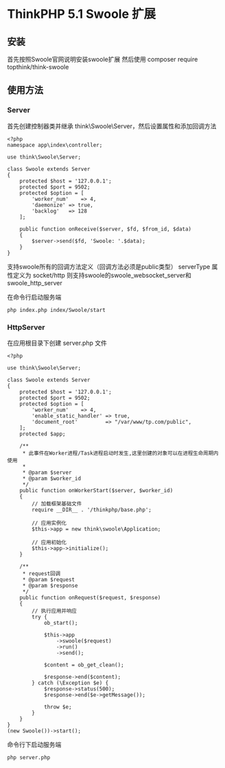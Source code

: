 ThinkPHP 5.1 Swoole 扩展
===============

## 安装

首先按照Swoole官网说明安装swoole扩展
然后使用
composer require topthink/think-swoole

## 使用方法

### Server

首先创建控制器类并继承 think\Swoole\Server，然后设置属性和添加回调方法

~~~
<?php
namespace app\index\controller;

use think\Swoole\Server;

class Swoole extends Server
{
	protected $host = '127.0.0.1';
	protected $port = 9502;
	protected $option = [ 
		'worker_num'	=> 4,
		'daemonize'	=> true,
		'backlog'	=> 128
	];

	public function onReceive($server, $fd, $from_id, $data)
	{
		$server->send($fd, 'Swoole: '.$data);
	}
}
~~~

支持swoole所有的回调方法定义（回调方法必须是public类型）
serverType 属性定义为 socket/http 则支持swoole的swoole_websocket_server和swoole_http_server

在命令行启动服务端
~~~
php index.php index/Swoole/start
~~~

### HttpServer

在应用根目录下创建 server.php 文件

~~~
<?php

use think\Swoole\Server;

class Swoole extends Server
{
	protected $host = '127.0.0.1';
	protected $port = 9502;
	protected $option = [ 
		'worker_num'	=> 4,
		'enable_static_handler'	=> true,
		'document_root'         => "/var/www/tp.com/public",
	];
	protected $app;

    /**
     * 此事件在Worker进程/Task进程启动时发生,这里创建的对象可以在进程生命周期内使用
     *
     * @param $server
     * @param $worker_id
     */
    public function onWorkerStart($server, $worker_id)
    {
        // 加载框架基础文件
        require __DIR__ . '/thinkphp/base.php';

        // 应用实例化
        $this->app = new think\swoole\Application;

        // 应用初始化
        $this->app->initialize();
    }

    /**
     * request回调
     * @param $request
     * @param $response
     */
    public function onRequest($request, $response)
    {
        // 执行应用并响应
        try {
            ob_start();

            $this->app
                ->swoole($request)
                ->run()
                ->send();

            $content = ob_get_clean();

            $response->end($content);
        } catch (\Exception $e) {
            $response->status(500);
            $response->end($e->getMessage());

            throw $e;
        }
    }
}
(new Swoole())->start();
~~~

命令行下启动服务端
~~~
php server.php
~~~

